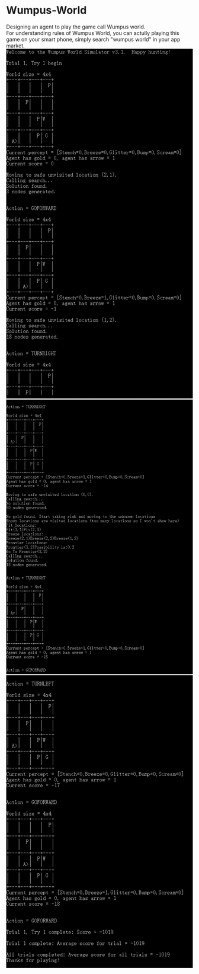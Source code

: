 # Wumpus-World
Designing an agent to play the game call Wumpus world.  
For understanding rules of Wumpus World, you can actully playing this game on your smart phone, simply search "wumpus world" in your app market.  
![image](https://github.com/14080204/Wumpus-World/blob/main/1.PNG)  
![image](https://github.com/14080204/Wumpus-World/blob/main/2.PNG)  
![image](https://github.com/14080204/Wumpus-World/blob/main/3.PNG)
